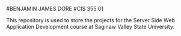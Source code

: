 #BENJAMIN JAMES DORE
#CIS 355 01

This repository is used to store the projects for the Server Side Web Application Development course at Saginaw Valley State University.
